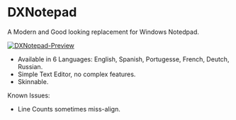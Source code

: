 # DXNotepad
A Modern and Good looking replacement for Windows Notedpad.

<a href="https://ibb.co/PDvvJsX"><img src="https://i.ibb.co/Y0FFJ4n/DXNotepad-Preview.png" alt="DXNotepad-Preview" border="0"></a>

* Available in 6 Languages: English, Spanish, Portugesse, French, Deutch, Russian.
* Simple Text Editor, no complex features.
* Skinnable.

Known Issues:
* Line Counts sometimes miss-align.
